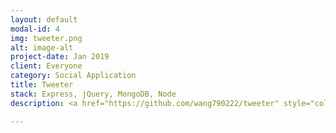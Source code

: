 ```yaml
---
layout: default
modal-id: 4
img: tweeter.png
alt: image-alt
project-date: Jan 2019
client: Everyone
category: Social Application
title: Tweeter
stack: Express, jQuery, MongoDB, Node
description: <a href="https://github.com/wang790222/tweeter" style="color:black;">tweeter</a> is a simple, single-page Twitter clone.

---
```

